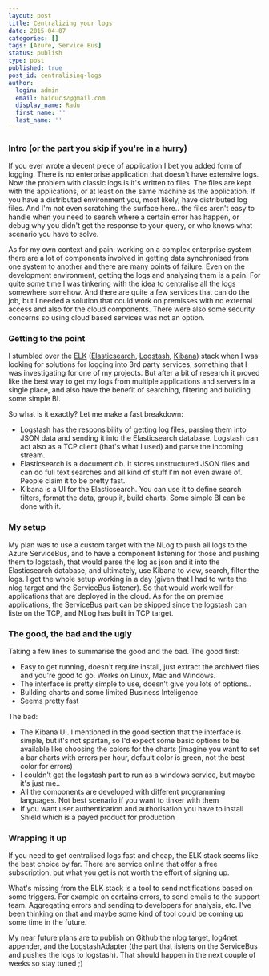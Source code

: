 ```yaml
---
layout: post
title: Centralizing your logs
date: 2015-04-07
categories: []
tags: [Azure, Service Bus]
status: publish
type: post
published: true
post_id: centralising-logs
author:
  login: admin
  email: haiduc32@gmail.com
  display_name: Radu
  first_name: ''
  last_name: ''  
---
```

### Intro (or the part you skip if you're in a hurry)
If you ever wrote a decent piece of application I bet you added form of logging. There is no enterprise application that doesn't have extensive logs.
Now the problem with classic logs is it's written to files. The files are kept with the applications, or at least on the same machine as the application. If you have a distributed environment you, most likely, have distributed log files. 
And I'm not even scratching the surface here.. the files aren't easy to handle when you need to search where a certain error has happen, or debug why you didn't get the response to your query, or who knows what scenario you have to solve.

As for my own context and pain: working on a complex enterprise system there are a lot of components involved in getting data synchronised from one system to another and there are many points of failure. Even on the development environment, getting the logs and analysing them is a pain. 
For quite some time I was tinkering with the idea to centralise all the logs somewhere somehow. And there are quite a few services that can do the job, but I needed a solution that could work on premisses with no external access and also for the cloud components. There were also some security concerns so using cloud based services was not an option.

### Getting to the point
I stumbled over the [ELK](https://www.elastic.co/) ([Elasticsearch](https://www.elastic.co/products/elasticsearch), [Logstash](https://www.elastic.co/products/logstash), [Kibana](https://www.elastic.co/products/kibana)) stack when I was looking for solutions for logging into 3rd party services, something that I was investigating for one of my projects. But after a bit of research it proved like the best way to get my logs from multiple applications and servers in a single place, and also have the benefit of searching, filtering and building some simple BI.

So what is it exactly? Let me make a fast breakdown:

 - Logstash has the responsibility of getting log files, parsing them into JSON data and sending it into the Elasticsearch database. Logstash can act also as a TCP client (that's what I used) and parse the incoming stream.
 - Elasticsearch is a document db. It stores unstructured JSON files and can do full text searches and all kind of stuff I'm not even aware of. People claim it to be pretty fast.
 - Kibana is a UI for the Elasticsearch. You can use it to define search filters, format the data, group it, build charts. Some simple BI can be done with it.

### My setup
My plan was to use a custom target with the NLog to push all logs to the Azure ServiceBus, and to have a component listening for those and pushing them to logstash, that would parse the log as json and it into the Elasticsearch database, and ultimately, use Kibana to view, search, filter the logs.
I got the whole setup working in a day (given that I had to write the nlog target and the ServiceBus listener).
So that would work well for applications that are deployed in the cloud. As for the on premise applications, the ServiceBus part can be skipped since the logstash can liste on the TCP, and NLog has built in TCP target.

### The good, the bad and the ugly
Taking a few lines to summarise the good and the bad. The good first:

 - Easy to get running, doesn't require install, just extract the archived files and you're good to go. Works on Linux, Mac and Windows.
 - The interface is pretty simple to use, doesn't give you lots of options..
 - Building charts and some limited Business Inteligence
 - Seems pretty fast

The bad:

 - The Kibana UI. I mentioned in the good section that the interface is simple, but it's not spartan, so I'd expect some basic options to be available like choosing the colors for the charts (imagine you want to set a bar charts with errors per hour, default color is green, not the best color for errors)
 - I couldn't get the logstash part to run as a windows service, but maybe it's just me..
 - All the components are developed with different programming languages. Not best scenario if you want to tinker with them
 - If you want user authentication and authorisation you have to install Shield which is a payed product for production

### Wrapping it up
If you need to get centralised logs fast and cheap, the ELK stack seems like the best choice by far. There are service online that offer a free subscription, but what you get is not worth the effort of signing up.

What's missing from the ELK stack is a tool to send notifications based on some triggers. For example on certains errors, to send emails to the support team. Aggregating errors and sending to developers for analysis, etc. I've been thinking on that and maybe some kind of tool could be coming up some time in the future.

My near future plans are to publish on Github the nlog target, log4net appender, and the LogstashAdapter (the part that listens on the ServiceBus and pushes the logs to logstash). That should happen in the next couple of weeks so stay tuned ;)